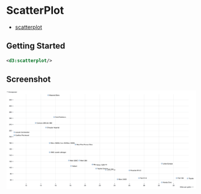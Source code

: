 # ScatterPlot

* [scatterplot](https://observablehq.com/@d3/scatterplot)

## Getting Started

```xml
<d3:scatterplot/>
```

## Screenshot

![ScatterPlot](screenshots/scatterplot.png "ScatterPlot")
